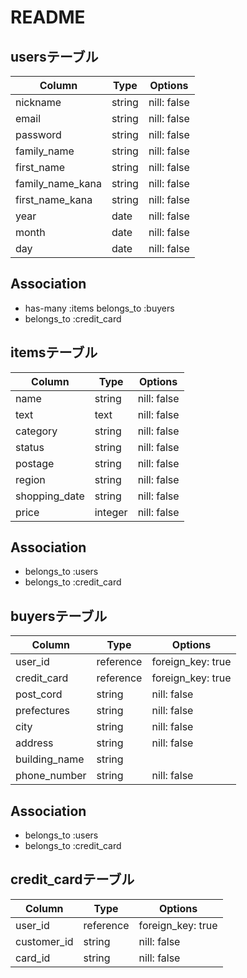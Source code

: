 # README

## usersテーブル

| Column           |  Type  | Options     |
| ---------------- | ------ | ----------- |
| nickname         | string | nill: false |
| email            | string | nill: false |
| password         | string | nill: false |
| family_name      | string | nill: false |
| first_name       | string | nill: false |
| family_name_kana | string | nill: false |
| first_name_kana  | string | nill: false |
| year             | date   | nill: false |
| month            | date   | nill: false |
| day              | date   | nill: false |

## Association
- has-many :items
  belongs_to :buyers
- belongs_to :credit_card



## itemsテーブル

| Column        |  Type     | Options     |
| ------------- | --------- | ----------- |
| name          | string    | nill: false |
| text          | text      | nill: false |
| category      | string    | nill: false |
| status        | string    | nill: false |
| postage       | string    | nill: false |
| region        | string    | nill: false |
| shopping_date | string    | nill: false |
| price         | integer   | nill: false |


## Association
- belongs_to :users
- belongs_to :credit_card




## buyersテーブル

| Column        |  Type     | Options           |
| ------------- | --------- | ----------------- |
| user_id       | reference | foreign_key: true |
| credit_card   | reference | foreign_key: true |
| post_cord     | string    | nill: false       |
| prefectures   | string    | nill: false       |
| city          | string    | nill: false       |
| address       | string    | nill: false       |
| building_name | string    |                   |
| phone_number  | string    | nill: false       |

## Association
- belongs_to :users
- belongs_to :credit_card



## credit_cardテーブル

| Column        |  Type     | Options           |
| ------------- | --------- | ----------------- |
| user_id       | reference | foreign_key: true |
| customer_id   | string    | nill: false       |
| card_id       | string    | nill: false       |
